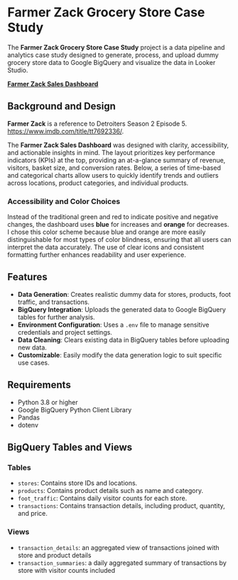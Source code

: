 # Farmer Zack Grocery Store Case Study

The **Farmer Zack Grocery Store Case Study** project is a data pipeline and analytics case study designed to generate, process, and upload dummy grocery store data to Google BigQuery and visualize the data in Looker Studio. 

**[Farmer Zack Sales Dashboard](https://lookerstudio.google.com/reporting/96b1dd92-f479-417a-97c9-e45915107d0f)**

## Background and Design

**Farmer Zack** is a reference to Detroiters Season 2 Episode 5. https://www.imdb.com/title/tt7692336/. 

The **Farmer Zack Sales Dashboard** was designed with clarity, accessibility, and actionable insights in mind. The layout prioritizes key performance indicators (KPIs) at the top, providing an at-a-glance summary of revenue, visitors, basket size, and conversion rates. Below, a series of time-based and categorical charts allow users to quickly identify trends and outliers across locations, product categories, and individual products.

### Accessibility and Color Choices

Instead of the traditional green and red to indicate positive and negative changes, the dashboard uses **blue** for increases and **orange** for decreases. I chose this color scheme because blue and orange are more easily distinguishable for most types of color blindness, ensuring that all users can interpret the data accurately. The use of clear icons and consistent formatting further enhances readability and user experience.

## Features

- **Data Generation**: Creates realistic dummy data for stores, products, foot traffic, and transactions.
- **BigQuery Integration**: Uploads the generated data to Google BigQuery tables for further analysis.
- **Environment Configuration**: Uses a `.env` file to manage sensitive credentials and project settings.
- **Data Cleaning**: Clears existing data in BigQuery tables before uploading new data.
- **Customizable**: Easily modify the data generation logic to suit specific use cases.

## Requirements

- Python 3.8 or higher
- Google BigQuery Python Client Library
- Pandas
- dotenv

## BigQuery Tables and Views

### Tables
- `stores`: Contains store IDs and locations.
- `products`: Contains product details such as name and category.
- `foot_traffic`: Contains daily visitor counts for each store.
- `transactions`: Contains transaction details, including product, quantity, and price.

### Views
- `transaction_details`: an aggregated view of transactions joined with store and product details
- `transaction_summaries`: a daily aggregated summary of transactions by store with visitor counts included
